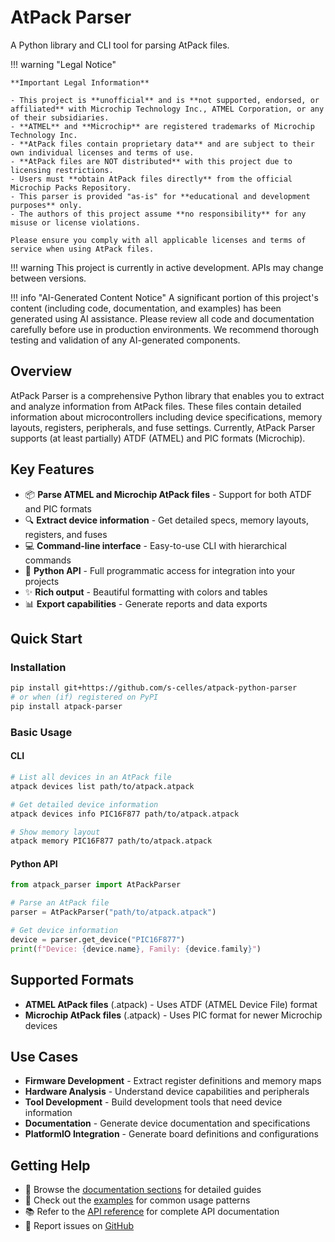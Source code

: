 # AtPack Parser

A Python library and CLI tool for parsing AtPack files.

!!! warning "Legal Notice"
    
    **Important Legal Information**
    
    - This project is **unofficial** and is **not supported, endorsed, or affiliated** with Microchip Technology Inc., ATMEL Corporation, or any of their subsidiaries.
    - **ATMEL** and **Microchip** are registered trademarks of Microchip Technology Inc.
    - **AtPack files contain proprietary data** and are subject to their own individual licenses and terms of use.
    - **AtPack files are NOT distributed** with this project due to licensing restrictions.
    - Users must **obtain AtPack files directly** from the official Microchip Packs Repository.
    - This parser is provided "as-is" for **educational and development purposes** only.
    - The authors of this project assume **no responsibility** for any misuse or license violations.
    
    Please ensure you comply with all applicable licenses and terms of service when using AtPack files.

!!! warning
    This project is currently in active development. APIs may change between versions.

!!! info "AI-Generated Content Notice"
    A significant portion of this project's content (including code, documentation, and examples) has been generated using AI assistance. Please review all code and documentation carefully before use in production environments. We recommend thorough testing and validation of any AI-generated components.

## Overview

AtPack Parser is a comprehensive Python library that enables you to extract and analyze information from AtPack files. These files contain detailed information about microcontrollers including device specifications, memory layouts, registers, peripherals, and fuse settings. Currently, AtPack Parser supports (at least partially) ATDF (ATMEL) and PIC formats (Microchip).

## Key Features

- 📦 **Parse ATMEL and Microchip AtPack files** - Support for both ATDF and PIC formats
- 🔍 **Extract device information** - Get detailed specs, memory layouts, registers, and fuses  
- 💻 **Command-line interface** - Easy-to-use CLI with hierarchical commands
- 🐍 **Python API** - Full programmatic access for integration into your projects
- ✨ **Rich output** - Beautiful formatting with colors and tables
- 📊 **Export capabilities** - Generate reports and data exports

## Quick Start

### Installation

```bash
pip install git+https://github.com/s-celles/atpack-python-parser
# or when (if) registered on PyPI
pip install atpack-parser
```

### Basic Usage

#### CLI
```bash
# List all devices in an AtPack file
atpack devices list path/to/atpack.atpack

# Get detailed device information
atpack devices info PIC16F877 path/to/atpack.atpack

# Show memory layout
atpack memory PIC16F877 path/to/atpack.atpack
```

#### Python API
```python
from atpack_parser import AtPackParser

# Parse an AtPack file
parser = AtPackParser("path/to/atpack.atpack")

# Get device information
device = parser.get_device("PIC16F877")
print(f"Device: {device.name}, Family: {device.family}")
```

## Supported Formats

- **ATMEL AtPack files** (.atpack) - Uses ATDF (ATMEL Device File) format
- **Microchip AtPack files** (.atpack) - Uses PIC format for newer Microchip devices

## Use Cases

- **Firmware Development** - Extract register definitions and memory maps
- **Hardware Analysis** - Understand device capabilities and peripherals  
- **Tool Development** - Build development tools that need device information
- **Documentation** - Generate device documentation and specifications
- **PlatformIO Integration** - Generate board definitions and configurations

## Getting Help

- 📖 Browse the [documentation sections](installation.md) for detailed guides
- 🔧 Check out the [examples](examples.md) for common usage patterns
- 📚 Refer to the [API reference](api-reference.md) for complete API documentation
- 🐛 Report issues on [GitHub](https://github.com/s-celles/atpack-python-parser/issues)